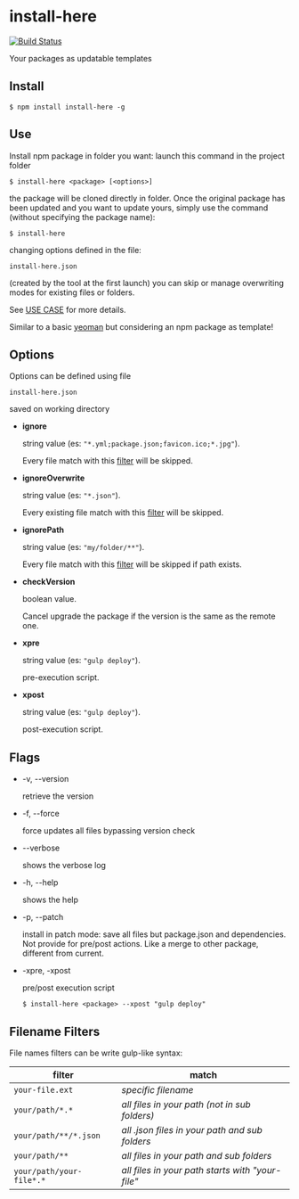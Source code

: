 # install-here
[![Build Status](https://travis-ci.org/leolmi/install-here.svg)](https://travis-ci.org/leolmi/install-here)

Your packages as updatable templates

## Install
````
$ npm install install-here -g
````

## Use
Install npm package in folder you want:
launch this command in the project folder
````
$ install-here <package> [<options>]
````
the package will be cloned directly in folder.
Once the original package has been updated and you want to update yours,
simply use the command (without specifying the package name):
````
$ install-here
````
changing options defined in the file:
````
install-here.json
````
(created by the tool at the first launch) you can skip or manage
overwriting modes for existing files or folders.

See [USE CASE](https://github.com/leolmi/install-here/blob/master/USECASE.md) for more details.

Similar to a basic [yeoman](http://yeoman.io/) but considering an npm package as template!

## Options
Options can be defined using file
````
install-here.json
````
saved on working directory

- **ignore**

    string value (es: `"*.yml;package.json;favicon.ico;*.jpg"`).
    
    Every file match with this [filter](#filename-filters) will be skipped.

- **ignoreOverwrite**

    string value (es: `"*.json"`).
    
    Every existing file match with this [filter](#filename-filters) will be skipped.

- **ignorePath**

    string value (es: `"my/folder/**"`).
    
    Every file match with this [filter](#filename-filters) will be skipped if path exists.

- **checkVersion**

    boolean value.
    
    Cancel upgrade the package if the version is the same as the remote one.
    
- **xpre**

    string value (es: `"gulp deploy"`).
    
    pre-execution script.
    
- **xpost**

    string value (es: `"gulp deploy"`).
    
    post-execution script.

    

## Flags

- -v, --version

    retrieve the version

- -f, --force

    force updates all files bypassing version check

- --verbose

    shows the verbose log
    
- -h, --help
    
    shows the help

- -p, --patch

    install in patch mode: save all files but package.json and dependencies.
    Not provide for pre/post actions. Like a merge to other package, different from current.

- -xpre, -xpost

    pre/post execution script
    ````
    $ install-here <package> --xpost "gulp deploy"
    ````

## Filename Filters

File names filters can be write gulp-like syntax:

filter | match
------------ | -------------
`your-file.ext` |  *specific filename*
`your/path/*.*` | *all files in your path (not in sub folders)*
`your/path/**/*.json` | *all .json files in your path and sub folders*
`your/path/**` | *all files in your path and sub folders*
`your/path/your-file*.*` | *all files in your path starts with "your-file"*
